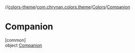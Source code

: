 //[colors-theme](../../../../index.md)/[com.chrynan.colors.theme](../../index.md)/[Colors](../index.md)/[Companion](index.md)

# Companion

[common]\
object [Companion](index.md)
